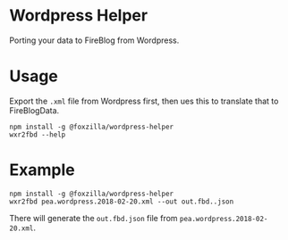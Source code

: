 # Wordpress Helper

Porting your data to FireBlog from Wordpress.

# Usage

Export the `.xml` file from Wordpress first, then ues this to translate that to FireBlogData.

```
npm install -g @foxzilla/wordpress-helper
wxr2fbd --help
```

# Example

```
npm install -g @foxzilla/wordpress-helper
wxr2fbd pea.wordpress.2018-02-20.xml --out out.fbd..json
```

There will generate the `out.fbd.json` file from `pea.wordpress.2018-02-20.xml`.
